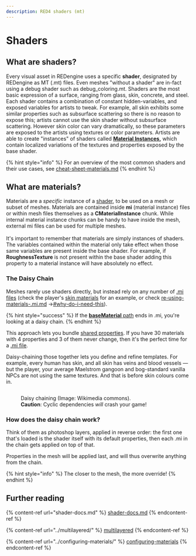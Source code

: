 ```yaml
---
description: RED4 shaders (mt)
---
```


# Shaders

## What are shaders?

Every visual asset in REDengine uses a specific **shader**, designated by REDengine as MT (.mt) files. Even meshes "without a shader" are in-fact using a debug shader such as debug\_coloring.mt. Shaders are the most basic expression of a surface, ranging from glass, skin, concrete, and steel. Each shader contains a combination of constant hidden-variables, and exposed variables for artists to tweak. For example, all skin exhibits some similar properties such as subsurface scattering so there is no reason to expose this; artists cannot use the skin shader without subsurface scattering. However skin color can vary dramatically, so these parameters are exposed to the artists using textures or color parameters. Artists are able to create "instances" of shaders called [**Material Instances**](../../files-and-what-they-do/re-using-materials-.mi.md)**,** which contain localized variations of the textures and properties exposed by the base shader.

{% hint style="info" %}
For an overview of the most common shaders and their use cases, see [cheat-sheet-materials.md](../../references-lists-and-overviews/cheat-sheet-materials.md "mention")
{% endhint %}

## What are materials?

Materials are a _specific_ instance of a [shader](./), to be used on a mesh or subset of meshes. Materials are contained inside **mi** (material instance) files or within mesh files themselves as a **CMaterialInstance** chunk. While internal material instance chunks can be handy to have inside the mesh, external mi files can be used for multiple meshes.\
\
It's important to remember that materials are simply instances of shaders. The variables contained within the material only take effect when those same variables are present inside the base shader. For example, if **RoughnessTexture** is not present within the base shader adding this property to a material instance will have absolutely no effect.

### The Daisy Chain

Meshes rarely use shaders directly, but instead rely on any number of [.mi files](../../files-and-what-they-do/re-using-materials-.mi.md) (check the player's [skin materials](../../references-lists-and-overviews/cheat-sheet-head/#skin-tones-by-index) for an example, or check [re-using-materials-.mi.md](../../files-and-what-they-do/re-using-materials-.mi.md "mention") ->[#why-do-i-need-this](../../files-and-what-they-do/re-using-materials-.mi.md#why-do-i-need-this "mention")).&#x20;

{% hint style="success" %}
If the [**baseMaterial** path](../../files-and-what-they-do/3d-objects-.mesh-files/#materialinstance-the-local-material) ends in .mi, you're looking at a daisy chain.
{% endhint %}

This approach lets you bundle [shared properties](../configuring-materials/). If you have 30 materials with 4 properties and 3 of them never change, then it's the perfect time for a [.mi file](../../files-and-what-they-do/re-using-materials-.mi.md).

Daisy-chaining those together lets you define and refine templates. For example, every human has skin, and all skin has veins and blood vessels — but the player, your average Maelstrom gangoon and bog-standard vanilla NPCs are not using the same textures. And that is before skin colours come in.

<figure><img src="https://upload.wikimedia.org/wikipedia/commons/thumb/2/29/Daisy_chain.JPG/1200px-Daisy_chain.JPG" alt=""><figcaption><p>Daisy chaining (Image: Wikimedia commons). <br><strong>Caution</strong>: Cyclic dependencies <em>will</em> crash your game!</p></figcaption></figure>

### How does the daisy chain work?

Think of them as photoshop layers, applied in reverse order: the first one that's loaded is the shader itself with its default properties, then each .mi in the chain gets applied on top of that.&#x20;

Properties in the mesh will be applied last, and will thus overwrite anything from the chain.

{% hint style="info" %}
The closer to the mesh, the more override!
{% endhint %}

## Further reading

{% content-ref url="shader-docs.md" %}
[shader-docs.md](shader-docs.md)
{% endcontent-ref %}

{% content-ref url="../multilayered/" %}
[multilayered](../multilayered/)
{% endcontent-ref %}

{% content-ref url="../configuring-materials/" %}
[configuring-materials](../configuring-materials/)
{% endcontent-ref %}
